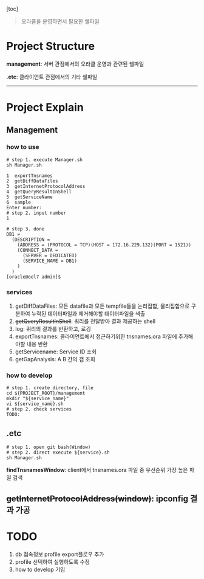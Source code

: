 [toc]

> 오라클을 운영하면서 필요한 쉘파일

# Project Structure
__management__: 서버 관점에서의 오라클 운영과 관련된 쉘파일

__.etc__: 클라이언트 관점에서의 기타 쉘파일

---

# Project Explain
## Management
### how to use
```shell
# step 1. execute Manager.sh
sh Manager.sh

1  exportTnsnames
2  getDiffDataFiles
3  getInternetProtocolAddress
4  getQueryResultInShell
5  getServiceName
6  sample
Enter number:
# step 2. input number
1

# step 3. done
DB1 = 
  (DESCRIPTION =
    (ADDRESS = (PROTOCOL = TCP)(HOST = 172.16.229.132)(PORT = 1521))
    (CONNECT_DATA =
      (SERVER = DEDICATED)
      (SERVICE_NAME = DB1)
    )
  )
[oracle@oel7 admin]$ 
```
### services
1. getDiffDataFiles: 모든 datafile과 모든 tempfile들을 논리집합, 물리집합으로 구분하여 누락된 데이터파일과 제거해야할 데이터파일을 색출
1. ~~getQueryResultInShell~~: 쿼리를 전달받아 결과 제공하는 shell
1. log: 쿼리의 결과를 반환하고, 로깅
1. exportTnsnames: 클라이언트에서 접근하기위한 tnsnames.ora 파일에 추가해야할 내용 반환
1. getServicename: Service ID 조회
1. getGapAnalysis: A B 간의 갭 조회

### how to develop
```shell
# step 1. create directory, file
cd ${PROJECT_ROOT}/management
mkdir "${service_name}"
vi ${service_name}.sh
# step 2. check services
TODO:
```

## .etc
```shell
# step 1. open git bash(Window)
# step 2. direct execute ${service}.sh
sh Manager.sh
```
**findTnsnamesWindow**: client에서 tnsnames.ora 파일 중 우선순위 가장 높은 파일 검색

**~~getInternetProtocolAddress(window)~~**: ipconfig 결과 가공
---
# TODO
1. db 접속정보 profile export플로우 추가
1. profile 선택하여 실행하도록 수정
1. how to develop 기입